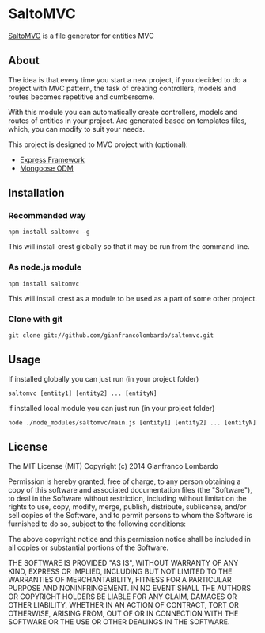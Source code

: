 
# SaltoMVC

[SaltoMVC](https://github.com/gianfrancolombardo/saltomvc) is a file generator for entities MVC

## About

The idea is that every time you start a new project, if you decided to do a project with MVC pattern, the task of creating controllers, models and routes becomes repetitive and cumbersome.

With this module you can automatically create controllers, models and routes of entities in your project. Are generated based on templates files, which, you can modify to suit your needs.

This project is designed to MVC project with (optional):
* [Express Framework](http://expressjs.com/)
* [Mongoose ODM](http://mongoosejs.com/)


## Installation

### Recommended way
    npm install saltomvc -g

This will install crest globally so that it may be run from the command line.

### As node.js module
    npm install saltomvc

This will install crest as a module to be used as a part of some other project.

### Clone with git
    git clone git://github.com/gianfrancolombardo/saltomvc.git


## Usage
If installed globally you can just run (in your project folder)

    saltomvc [entity1] [entity2] ... [entityN]

if installed local module you can just run (in your project folder) 

    node ./node_modules/saltomvc/main.js [entity1] [entity2] ... [entityN]
    

## License
  
The MIT License (MIT)
Copyright (c) 2014 Gianfranco Lombardo

Permission is hereby granted, free of charge, to any person obtaining a copy of this software and associated documentation files (the "Software"), to deal in the Software without restriction, including without limitation the rights to use, copy, modify, merge, publish, distribute, sublicense, and/or sell copies of the Software, and to permit persons to whom the Software is furnished to do so, subject to the following conditions:

The above copyright notice and this permission notice shall be included in all copies or substantial portions of the Software.

THE SOFTWARE IS PROVIDED "AS IS", WITHOUT WARRANTY OF ANY KIND, EXPRESS OR IMPLIED, INCLUDING BUT NOT LIMITED TO THE WARRANTIES OF MERCHANTABILITY, FITNESS FOR A PARTICULAR PURPOSE AND NONINFRINGEMENT. IN NO EVENT SHALL THE AUTHORS OR COPYRIGHT HOLDERS BE LIABLE FOR ANY CLAIM, DAMAGES OR OTHER LIABILITY, WHETHER IN AN ACTION OF CONTRACT, TORT OR OTHERWISE, ARISING FROM, OUT OF OR IN CONNECTION WITH THE SOFTWARE OR THE USE OR OTHER DEALINGS IN THE SOFTWARE.
